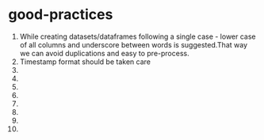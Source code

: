 # good-practices

1. While creating datasets/dataframes following a single case - lower case of all columns and underscore between words is suggested.That way we can avoid duplications and easy to pre-process.
2. Timestamp format should be taken care
3.
4.
5.
6.
7.
8.
9.
10.
